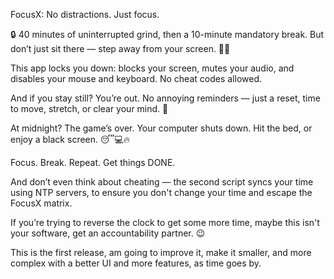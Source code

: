 FocusX: No distractions. Just focus.

🔒 40 minutes of uninterrupted grind, then a 10-minute mandatory break. But don’t just sit there — step away from your screen. 🚶‍♂️

This app locks you down: blocks your screen, mutes your audio, and disables your mouse and keyboard. No cheat codes allowed.

And if you stay still? You’re out. No annoying reminders — just a reset, time to move, stretch, or clear your mind. 💭

At midnight? The game’s over. Your computer shuts down. Hit the bed, or enjoy a black screen. 😴💻🔥

Focus. Break. Repeat. Get things DONE.

And don’t even think about cheating — the second script syncs your time using NTP servers, to ensure you don't change your time and escape the FocusX matrix. 

If you’re trying to reverse the clock to get some more time, maybe this isn't your software, get an accountability partner. 😉

This is the first release, am going to improve it, make it smaller, and more complex with a better UI and more features, as time goes by.

